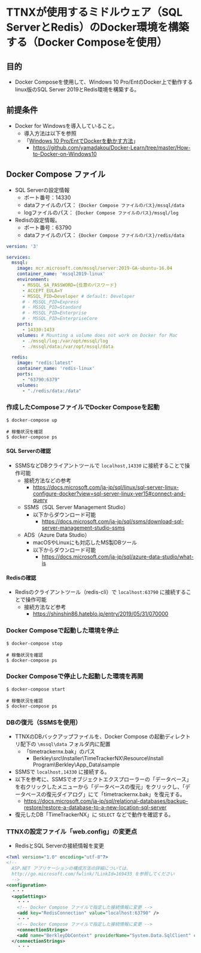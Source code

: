 # TTNXが使用するミドルウェア（SQL ServerとRedis）のDocker環境を構築する（Docker Composeを使用）

## 目的
- Docker Composeを使用して、Windows 10 Pro/EntのDocker上で動作するlinux版のSQL Server 2019とRedis環境を構築する。

## 前提条件
- Docker for Windowsを導入していること。
  - 導入方法は以下を参照
  - 「[Windows 10 Pro/EntでDockerを動かす方法](https://github.com/yamadakou/Docker-Learn/tree/master/How-to-Docker-on-Windows10)」
    - https://github.com/yamadakou/Docker-Learn/tree/master/How-to-Docker-on-Windows10

## Docker Compose ファイル
- SQL Serverの設定情報
  - ポート番号：14330
  - dataファイルのパス： `{Docker Compose ファイルのパス}/mssql/data`
  - logファイルのパス： `{Docker Compose ファイルのパス}/mssql/log`
- Redisの設定情報。
  - ポート番号：63790
  - dataファイルのパス： `{Docker Compose ファイルのパス}/redis/data`

```yaml
version: '3'

services:
  mssql:
    image: mcr.microsoft.com/mssql/server:2019-GA-ubuntu-16.04
    container_name: 'mssql2019-linux'
    environment:
      - MSSQL_SA_PASSWORD={任意のパスワード}
      - ACCEPT_EULA=Y
      - MSSQL_PID=Developer # default: Developer
      # - MSSQL_PID=Express
      # - MSSQL_PID=Standard
      # - MSSQL_PID=Enterprise
      # - MSSQL_PID=EnterpriseCore
    ports:
      - 14330:1433
    volumes: # Mounting a volume does not work on Docker for Mac
      - ./mssql/log:/var/opt/mssql/log
      - ./mssql/data:/var/opt/mssql/data

  redis:
    image: "redis:latest"
    container_name: 'redis-linux'
    ports:
      - "63790:6379"
    volumes:
      - "./redis/data:/data"
```

### 作成したComposeファイルでDocker Composeを起動
```
$ docker-compose up

# 稼働状況を確認
$ docker-compose ps
```
#### SQL Serverの確認
- SSMSなどDBクライアントツールで `localhost,14330` に接続することで操作可能
  - 接続方法などの参考
    - https://docs.microsoft.com/ja-jp/sql/linux/sql-server-linux-configure-docker?view=sql-server-linux-ver15#connect-and-query
  - SSMS（SQL Server Management Studio）
    - 以下からダウンロード可能
      - https://docs.microsoft.com/ja-jp/sql/ssms/download-sql-server-management-studio-ssms
  - ADS（Azure Data Studio）
    - macOSやLinuxにも対応したMS製DBツール
    - 以下からダウンロード可能
      - https://docs.microsoft.com/ja-jp/sql/azure-data-studio/what-is

#### Redisの確認
- Redisのクライアントツール（redis-cli）で `localhost:63790` に接続することで操作可能
  - 接続方法など参考
    - https://shinshin86.hateblo.jp/entry/2019/05/31/070000

### Docker Composeで起動した環境を停止
```
$ docker-compose stop

# 稼働状況を確認
$ docker-compose ps
```

### Docker Composeで停止した起動した環境を再開
```
$ docker-compose start

# 稼働状況を確認
$ docker-compose ps
```

### DBの復元（SSMSを使用）
- TTNXのDBバックアップファイルを、Docker Compose の起動ディレクトリ配下の `\mssql\data` フォルダ内に配置
  - 「timetrackernx.bak」のパス
      - Berkley\src\Installer\TimeTrackerNX\Resource\Install Program\Berkley\App_Data\sample
- SSMSで `localhost,14330` に接続する。
- 以下を参考に、SSMSでオブジェクトエクスプローラーの「データベース」を右クリックしたメニューから「データベースの復元」をクリックし、「データベースの復元ダイアログ」にて「timetrackernx.bak」を復元する。
  - https://docs.microsoft.com/ja-jp/sql/relational-databases/backup-restore/restore-a-database-to-a-new-location-sql-server
- 復元したDB「TimeTrackerNX」に `SELECT` などで動作を確認する。

### TTNXの設定ファイル「web.config」の変更点
- RedisとSQL Serverの接続情報を変更
```xml
<?xml version="1.0" encoding="utf-8"?>
<!--
  ASP.NET アプリケーションの構成方法の詳細については、
  http://go.microsoft.com/fwlink/?LinkId=169433 を参照してください
  -->
<configuration>
  ・・・
  <appSettings>
    ・・・
    <!-- Docker Compose ファイルで指定した接続情報に変更 --> 
    <add key="RedisConnection" value="localhost:63790" />
    ・・・
    <!-- Docker Compose ファイルで指定した接続情報に変更 --> 
	<connectionStrings>
    <add name="BerkleyDbContext" providerName="System.Data.SqlClient" connectionString="Data Source=localhost,14330;Initial Catalog=TimeTrackerNX;User ID=sa;Password={任意のパスワード};MultipleActiveResultSets=true;Connection Timeout=6000" />
  </connectionStrings>
    ・・・
```
